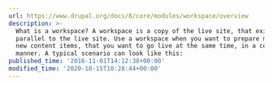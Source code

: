 ```yaml
---
url: https://www.drupal.org/docs/8/core/modules/workspace/overview
description: >-
  What is a workspace? A workspace is a copy of the live site, that exists in
  parallel to the live site. Use a workspace when you want to prepare multiple
  new content items, that you want to go live at the same time, in a controlled
  manner. A typical scenario can look like this:
published_time: '2016-11-01T14:12:38+00:00'
modified_time: '2020-10-15T10:28:44+00:00'
---
```

